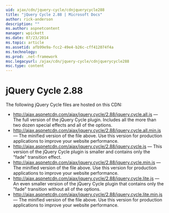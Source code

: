 ```yaml
---
uid: ajax/cdn/jquery-cycle/cdnjquerycycle288
title: "jQuery Cycle 2.88 | Microsoft Docs"
author: rick-anderson
description: ""
ms.author: aspnetcontent
manager: wpickett
ms.date: 07/23/2014
ms.topic: article
ms.assetid: afb99e9a-fcc2-49e4-b26c-cff412074f4a
ms.technology: 
ms.prod: .net-framework
msc.legacyurl: /ajax/cdn/jquery-cycle/cdnjquerycycle288
msc.type: content
---
```

jQuery Cycle 2.88
====================
The following jQuery Cycle files are hosted on this CDN:

- http://ajax.aspnetcdn.com/ajax/jquery.cycle/2.88/jquery.cycle.all.js &mdash; The full version of the jQuery Cycle plugin. Includes all the more than two dozen special effects and all of the options.
- http://ajax.aspnetcdn.com/ajax/jquery.cycle/2.88/jquery.cycle.all.min.js &mdash; The minified version of the file above. Use this version for production applications to improve your website performance.
- http://ajax.aspnetcdn.com/ajax/jquery.cycle/2.88/jquery.cycle.js &mdash; This version of the jQuery Cycle plugin is smaller and contains only the "fade" transition effect.
- http://ajax.aspnetcdn.com/ajax/jquery.cycle/2.88/jquery.cycle.min.js &mdash; The minified version of the file above. Use this version for production applications to improve your website performance.
- http://ajax.aspnetcdn.com/ajax/jquery.cycle/2.88/jquery.cycle.lite.js &mdash; An even smaller version of the jQuery Cycle plugin that contains only the "fade" transition without all of the options.
- http://ajax.aspnetcdn.com/ajax/jquery.cycle/2.88/jquery.cycle.lite.min.js &mdash; The minified version of the file above. Use this version for production applications to improve your website performance.
